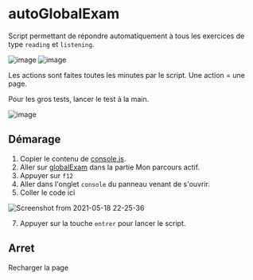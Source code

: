 # autoGlobalExam

Script permettant de répondre automatiquement à tous les exercices de type `reading` et `listening`.

![image](https://user-images.githubusercontent.com/58041359/118719105-5473a600-b828-11eb-93b6-abda194b0311.png)
![image](https://user-images.githubusercontent.com/58041359/118719097-52a9e280-b828-11eb-8d54-d87251d4fb8f.png)

Les actions sont faites toutes les minutes par le script. Une action = une page.

Pour les gros tests, lancer le test à la main.

![image](https://user-images.githubusercontent.com/58041359/118788458-1ad88480-b894-11eb-815a-964caa6daaca.png)

## Démarage

1) Copier le contenu de  [console.js](https://raw.githubusercontent.com/Radhamante/autoGlobalExam/main/console.js).
2) Aller sur [globalExam](https://exam.global-exam.com/user-plannings) dans la partie Mon parcours actif.
3) Appuyer sur `f12`
4) Aller dans l'onglet `console` du panneau venant de s'ouvrir.
5) Coller le code ici

![Screenshot from 2021-05-18 22-25-36](https://kapwi.ng/c/kDPergCd)

7) Appuyer sur la touche `entrer` pour lancer le script.

## Arret

Recharger la page

